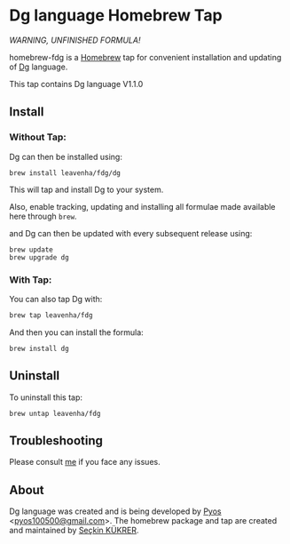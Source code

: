 # Dg language Homebrew Tap

*WARNING, UNFINISHED FORMULA!*

homebrew-fdg is a [Homebrew](http://brew.sh) tap for convenient installation and updating of [Dg](http://pyos.github.io/dg/) language.

This tap contains Dg language V1.1.0

## Install

### Without Tap:

Dg can then be installed using:

```
brew install leavenha/fdg/dg
```

This will tap and install Dg to your system.

Also, enable tracking, updating and installing all formulae made available here through `brew`.

and Dg can then be updated with every subsequent release using:

```
brew update
brew upgrade dg
```

### With Tap:

You can also tap Dg with:

``` sh
brew tap leavenha/fdg
```

And then you can install the formula:

```
brew install dg
```

## Uninstall

To uninstall this tap:

```
brew untap leavenha/fdg
```

## Troubleshooting

Please consult [me](https://github.com/leavenha) if you face any issues.

## About
Dg language was created and is being developed by [Pyos](https://github.com/pyos) &lt;pyos100500@gmail.com&gt;. The homebrew package and tap are created and maintained by [Seçkin KÜKRER](https://github.com/leavenha).
